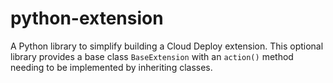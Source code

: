 # python-extension

A Python library to simplify building a Cloud Deploy extension. This optional
library provides a base class `BaseExtension` with an `action()` method needing
to be implemented by inheriting classes.
